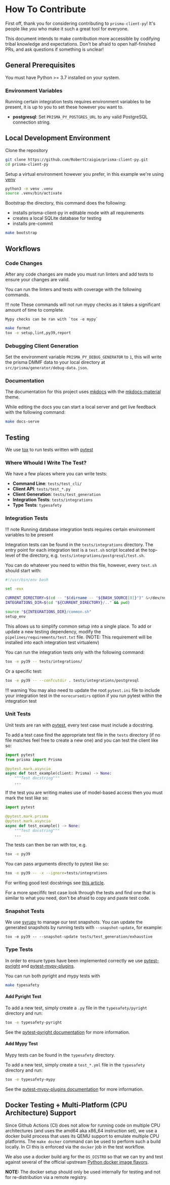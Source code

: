 # How To Contribute

First off, thank you for considering contributing to ``prisma-client-py``! It's people like _you_ who make it such a great tool for everyone.

This document intends to make contribution more accessible by codifying tribal knowledge and expectations. Don't be afraid to open half-finished PRs, and ask questions if something is unclear!

## General Prerequisites

You must have Python >= 3.7 installed on your system.

### Environment Variables

Running certain integration tests requires environment variables to be present, it is up to you to set these however you want to.

* **postgresql**: Set `PRISMA_PY_POSTGRES_URL` to any valid PostgreSQL connection string.

## Local Development Environment

Clone the repository

```sh
git clone https://github.com/RobertCraigie/prisma-client-py.git
cd prisma-client-py
```

Setup a virtual environment however you prefer, in this example we're using [venv](https://docs.python.org/3/library/venv.html)

```sh
python3 -m venv .venv
source .venv/bin/activate
```

Bootstrap the directory, this command does the following:

- installs prisma-client-py in editable mode with all requirements
- creates a local SQLite database for testing
- installs pre-commit

```sh
make bootstrap
```

## Workflows

### Code Changes

After any code changes are made you must run linters and add tests to ensure your changes are valid.

You can run the linters and tests with coverage with the following commands.

!!! note
    These commands will not run mypy checks as it takes a significant amount of time to complete.

    Mypy checks can be ran with `tox -e mypy`

```sh
make format
tox -e setup,lint,py39,report
```

### Debugging Client Generation

Set the environment variable `PRISMA_PY_DEBUG_GENERATOR` to `1`, this will write the prisma DMMF data to your local directory at `src/prisma/generator/debug-data.json`.

### Documentation

The documentation for this project uses [mkdocs](https://www.mkdocs.org/) with the [mkdocs-material](https://squidfunk.github.io/mkdocs-material/) theme.

While editing the docs you can start a local server and get live feedback with the following command:

```sh
make docs-serve
```

## Testing

We use [tox](https://tox.readthedocs.io/) to run tests written with [pytest](https://docs.pytest.org/)

### Where Whould I Write The Test?

We have a few places where you can write tests:

* **Command Line**: `tests/test_cli/`
* **Client API**: `tests/test_*.py`
* **Client Generation**: `tests/test_generation`
* **Integration Tests**: `tests/integrations`
* **Type Tests**: `typesafety`

### Integration Tests

!!! note
    Running database integration tests requires certain environment variables to be present

Integration tests can be found in the `tests/integrations` directory. The entry point for each integration test is a `test.sh` script located at the top-level of the directory, e.g. `tests/integrations/postgresql/test.sh`.

You can do whatever you need to within this file, however, every `test.sh` should start with:

```sh
#!/usr/bin/env bash

set -eux

CURRENT_DIRECTORY=$(cd -- "$(dirname -- "${BASH_SOURCE[0]}")" &>/dev/null && pwd)
INTEGRATIONS_DIR=$(cd "${CURRENT_DIRECTORY}/.." && pwd)

source "${INTEGRATIONS_DIR}/common.sh"
setup_env
```

This allows us to simplify common setup into a single place. To add or update a new testing dependency, modify the `pipelines/requirements/test.txt` file. (NOTE: This requirement will be installed into each integration test virtualenv)

You can run the integration tests only with the following command:

```sh
tox -e py39 -- tests/integrations/
```

Or a specific test:

```sh
tox -e py39 -- --confcutdir . tests/integrations/postgresql
```

!!! warning
    You may also need to update the root `pytest.ini` file to include your integration test in the `norecursedirs` option if you run pytest within the integration test

### Unit Tests

<!-- TODO: All files in the `tests` directory must maintain `100%` coverage. -->

Unit tests are ran with [pytest](https://docs.pytest.org/), every test case must include a docstring.

To add a test case find the appropriate test file in the `tests` directory (if no file matches feel free to create a new one) and you can test the client like so:

```py
import pytest
from prisma import Prisma

@pytest.mark.asyncio
async def test_example(client: Prisma) -> None:
    """Test docstring"""
    ...
```

If the test you are writing makes use of model-based access then you must mark the test like so:

```py
import pytest

@pytest.mark.prisma
@pytest.mark.asyncio
async def test_example() -> None:
    """Test docstring"""
    ...
```


The tests can then be ran with tox, e.g.

```sh
tox -e py39
```

You can pass arguments directly to pytest like so:

```sh
tox -e py39 -- -x --ignore=tests/integrations
```

For writing good test docstrings see [this article](https://jml.io/pages/test-docstrings.html).

For a more specififc test case look through the tests and find one that is similar to what you need, don't be afraid to copy and paste test code.

### Snapshot Tests

We use [syrupy](https://github.com/tophat/syrupy) to manage our test snapshots. You can update the generated snapshots by running tests with `--snapshot-update`, for example:

```
tox -e py39 -- --snapshot-update tests/test_generation/exhaustive
```

### Type Tests

In order to ensure types have been implemented correctly we use [pytest-pyright](https://pytest-pyright.readthedocs.io/) and [pytest-mypy-plugins](https://github.com/TypedDjango/pytest-mypy-plugins).

You can run both pyright and mypy tests with

```sh
make typesafety
```

#### Add Pyright Test

To add a new test, simply create a `.py` file in the `typesafety/pyright` directory and run:

```sh
tox -e typesafety-pyright
```

See the [pytest-pyright documentation](https://pytest-pyright.readthedocs.io/en/latest/#checking-for-errors) for more information.

#### Add Mypy Test

Mypy tests can be found in the `typesafety` directory.

To add a new test, simply create a `test_*.yml` file in the `typesafety` directory and run:

```sh
tox -e typesafety-mypy
```

See the [pytest-mypy-plugins documentation](https://github.com/TypedDjango/pytest-mypy-plugins) for more information.

## Docker Testing + Multi-Platform (CPU Architecture) Support

Since Github Actions (CI) does not allow for running code on multiple CPU architectures (and uses the amd64 aka x86_64 instruction set), we use a docker build process that uses its QEMU support to emulate multiple CPU platforms. The `make docker` command can be used to perform such a build locally. In CI this is enforced via the `docker` job in the test workflow.

We also use a docker build arg for the `OS_DISTRO` so that we can try and test against several of the official upstream [Python docker image flavors](https://hub.docker.com/_/python).

**NOTE:** The docker setup should only be used internally for testing and not for re-distribution via a remote registry.

